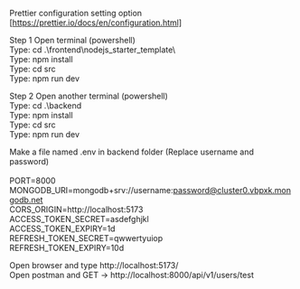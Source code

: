 Prettier configuration setting option [https://prettier.io/docs/en/configuration.html] <br>

Step 1 Open terminal (powershell)  <br>
Type:  cd .\frontend\nodejs_starter_template\ <br>
Type:  npm install <br>
Type:  cd src <br>
Type:  npm run dev <br>

Step 2 Open another terminal (powershell) <br>
Type:  cd .\backend <br>
Type:  npm install <br>
Type:  cd src <br>
Type:  npm run dev <br>

Make a file named .env in backend folder (Replace username and password) <br> <br>
PORT=8000 <br>
MONGODB_URI=mongodb+srv://username:password@cluster0.vbpxk.mongodb.net <br>
CORS_ORIGIN=http://localhost:5173 <br>
ACCESS_TOKEN_SECRET=asdefghjkl <br>
ACCESS_TOKEN_EXPIRY=1d <br>
REFRESH_TOKEN_SECRET=qwwertyuiop <br>
REFRESH_TOKEN_EXPIRY=10d <br>


Open browser and type http://localhost:5173/ <br>
Open postman and GET -> http://localhost:8000/api/v1/users/test  <br>
